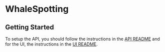 # WhaleSpotting
## Getting Started
To setup the API, you should follow the instructions in the [API README](api\README.md) and for the UI, the instructions in  the [UI README](ui\README.md).